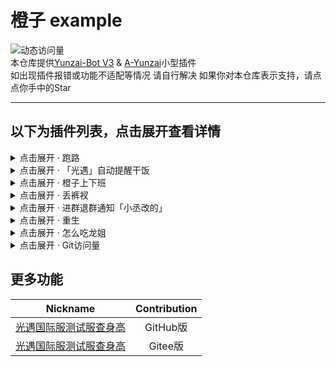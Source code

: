 <!-- 2024/3/4  UPDATE -->
# 橙子 example
<!-- 2024/03/04开始记录的访问量 -->
![动态访问量](https://count.kjchmc.cn/get/@orange-example?theme=rule34)  
本仓库提供[Yunzai-Bot V3](https://gitee.com/Le-niao/Yunzai-Bot) & [A-Yunzai](https://gitee.com/ningmengchongshui/azai-bot)小型插件  
如出现插件报错或功能不适配等情况 请自行解决
如果你对本仓库表示支持，请点点你手中的Star

---

## 以下为插件列表，点击展开查看详情
<details>
<summary>点击展开 · 跑路</summary>

#### 介绍
发送跑路内容，只有主人可以发送
#### 安装
```
curl -o "./plugins/example/跑路.js" "https://gitee.com/Kevin1217/orange-example/raw/master/js/跑路.js"
```
#### 使用指令
| 指令 | 作用 |
| ---------- | ----------- |
| 跑路 | 快速跑路 |
</details>

<details>
<summary>点击展开 · 「光遇」自动提醒干饭</summary>

#### 介绍
自动发送光遇每日干饭提醒，大家可以自定义文件内容
#### 安装
```
curl -o "./plugins/example/「光遇」自动提醒干饭.js" "https://gitee.com/Kevin1217/orange-example/raw/master/js/「光遇」自动提醒干饭.js"
```
#### 使用指令
| 指令 | 作用 |
| ---------- | ----------- |
| 「光遇」自动提醒干饭 | 到点每日自动提醒干饭 |
</details>

<details>
<summary>点击展开 · 橙子上下班</summary>

#### 介绍
用于开机关机云崽适用于临时关闭云崽功能
#### 安装
```
curl -o "./plugins/example/橙子上下班.js" "https://gitee.com/Kevin1217/orange-example/raw/master/js/橙子上下班.js"
```
#### 使用指令
| 指令 | 作用 |
| ---------- | ----------- |
| 狗东西上下班 | 指令上下班「主人可用」 |
</details>

<details>
<summary>点击展开 · 丢裤衩</summary>

#### 介绍
自动p丢裤衩表情包，省去古希腊裤衩神的很多麻烦
#### 安装
```
curl -o "./plugins/example/丢裤衩.js" "https://gitee.com/Kevin1217/orange-example/raw/master/js/丢裤衩.js"
```
#### 使用指令
| 指令 | 作用 |
| ---------- | ----------- |
| 丢裤衩（@qq） | 自动丢裤衩表情包 |
</details>

<details>
<summary>点击展开 · 进群退群通知「小丞改的」</summary>

#### 介绍
在云崽自带退群通知基础上修改，增加光遇重生之路音乐和感谢文案
#### 安装
```
curl -o "./plugins/example/进群退群通知「小丞改的」.js" "https://gitee.com/Kevin1217/orange-example/raw/master/js/进群退群通知「小丞改的」.js"
```
#### 使用指令
| 指令 | 作用 |
| ---------- | ----------- |
| 无需指令 | 感谢退群的人给群曾经带来的温暖 |
</details>

<details>
<summary>点击展开 · 重生</summary>

#### 介绍
发送光遇重生之路音乐
#### 安装
```
curl -o "./plugins/example/重生.js" "https://gitee.com/Kevin1217/orange-example/raw/master/js/重生.js"
```
#### 使用指令
| 指令 | 作用 |
| ---------- | ----------- |
| 重生 | 发送重生之路音乐 |
</details>

<details>
<summary>点击展开 · 怎么吃龙姐</summary>

#### 介绍
发送怎么吃龙姐，为您介绍吃龙姐的各种方式
#### 安装
```
curl -o "./plugins/example/怎么吃龙姐.js" "https://gitee.com/Kevin1217/orange-example/raw/master/js/怎么吃龙姐.js"
```
#### 使用指令
| 指令 | 作用 |
| ---------- | ----------- |
| 怎么吃龙姐 | 为你介绍各种吃龙姐的方式 |
| 怎么吃伐龙 |  |
| 彩蛋自行发掘吧 |  |
</details>

<details>
<summary>点击展开 · Git访问量</summary>

#### 介绍
用来查看Git访问量
#### 安装
```
curl -o "./plugins/example/Git访问量.js" "https://gitee.com/Kevin1217/orange-example/raw/master/js/Git访问量.js"
```
#### 使用指令
| 指令 | 作用 |
| ---------- | ----------- |
| #?查看?访问量 | 用来查看自己仓库的访问量 |
</details>



## 更多功能
| Nickname | Contribution |
| ---------- | :---------: |
| [光遇国际服测试服查身高](https://a-kevin1217.github.io/sky/) | GitHub版 |
| [光遇国际服测试服查身高](#正在开发中) | Gitee版 |